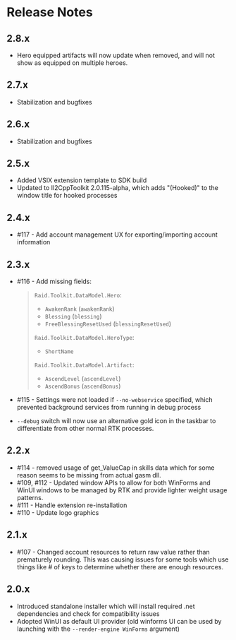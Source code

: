 # Release Notes

## 2.8.x

* Hero equipped artifacts will now update when removed, and will not show as equipped on multiple heroes.

## 2.7.x

* Stabilization and bugfixes

## 2.6.x

* Stabilization and bugfixes

## 2.5.x

* Added VSIX extension template to SDK build
* Updated to Il2CppToolkit 2.0.115-alpha, which adds "(Hooked)" to the window title for hooked processes

## 2.4.x

* #117 - Add account management UX for exporting/importing account information

## 2.3.x

* #116 - Add missing fields:

    > `Raid.Toolkit.DataModel.Hero`:
    >
    > * `AwakenRank` (`awakenRank`)
    > * `Blessing` (`blessing`)
    > * `FreeBlessingResetUsed` (`blessingResetUsed`)
    >
    > `Raid.Toolkit.DataModel.HeroType`:
    > * `ShortName`
    >
    > `Raid.Toolkit.DataModel.Artifact`:
    > * `AscendLevel` (`ascendLevel`)
    > * `AscendBonus` (`ascendBonus`)
    >

* #115 - Settings were not loaded if `--no-webservice` specified, which prevented background services from running in debug process
* `--debug` switch will now use an alternative gold icon in the taskbar to differentiate from other normal RTK processes.

## 2.2.x

* #114 - removed usage of get_ValueCap in skills data which for some reason seems to be missing from actual gasm dll.
* #109, #112 - Updated window APIs to allow for both WinForms and WinUI windows to be managed by RTK and provide lighter weight usage patterns.
* #111 - Handle extension re-installation
* #110 - Update logo graphics

## 2.1.x

* #107 - Changed account resources to return raw value rather than prematurely rounding. This was causing issues for some tools which use things like # of keys to determine whether there are enough resources.

## 2.0.x

* Introduced standalone installer which will install required .net dependencies and check for compatibility issues
* Adopted WinUI as default UI provider (old winforms UI can be used by launching with the `--render-engine WinForms` argument)
